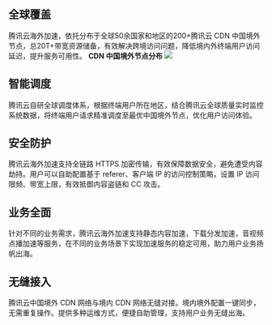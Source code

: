 ## 全球覆盖
腾讯云海外加速，依托分布于全球50余国家和地区的200+腾讯云 CDN 中国境外节点，总20T+带宽资源储备，有效解决跨境访问问题，降低境内外终端用户访问延迟，提升服务可用性。
**CDN 中国境外节点分布**
![](https://main.qcloudimg.com/raw/08d6583834586558cd7ac1427bf52a63.png)

## 智能调度
腾讯云自研全球调度体系，根据终端用户所在地区，结合腾讯云全球质量实时监控系统数据，将终端用户请求精准调度至最优中国境外节点，优化用户访问体验。

## 安全防护
腾讯云海外加速支持全链路 HTTPS 加密传输，有效保障数据安全，避免遭受内容劫持。用户可以自助配置基于 referer、客户端 IP 的访问控制策略，设置 IP 访问限频、带宽上限，有效抵御内容盗链和 CC 攻击。

## 业务全面
针对不同的业务需求，腾讯云海外加速支持静态内容加速，下载分发加速，音视频点播加速等服务，在不同的业务场景下实现加速服务的稳定可用，助力用户业务扬帆出海。

## 无缝接入

腾讯云中国境外 CDN 网络与境内 CDN 网络无缝对接。境内境外配置一键同步，无需重复操作。提供多种运维方式，便捷自助管理，支持用户业务无缝出海。
